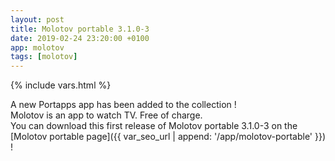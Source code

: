 ```yaml
---
layout: post
title: Molotov portable 3.1.0-3
date: 2019-02-24 23:20:00 +0100
app: molotov
tags: [molotov]
---
```

{% include vars.html %}

A new Portapps app has been added to the collection !<br />
Molotov is an app to watch TV. Free of charge.<br />
You can download this first release of Molotov portable 3.1.0-3 on the [Molotov portable page]({{ var_seo_url | append: '/app/molotov-portable' }}) !